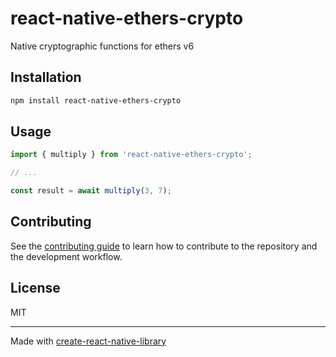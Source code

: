 # react-native-ethers-crypto

Native cryptographic functions for ethers v6

## Installation

```sh
npm install react-native-ethers-crypto
```

## Usage

```js
import { multiply } from 'react-native-ethers-crypto';

// ...

const result = await multiply(3, 7);
```

## Contributing

See the [contributing guide](CONTRIBUTING.md) to learn how to contribute to the repository and the development workflow.

## License

MIT

---

Made with [create-react-native-library](https://github.com/callstack/react-native-builder-bob)
